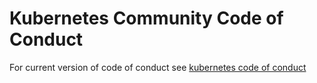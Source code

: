 # Kubernetes Community Code of Conduct

For current version of code of conduct see [kubernetes code of conduct](https://releases.k8s.io/HEAD/code-of-conduct.md)
